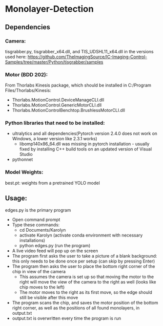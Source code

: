 # Monolayer-Detection
## Dependencies
### Camera: 
tisgrabber.py, tisgrabber_x64.dll, and TIS_UDSHL11_x64.dll in the versions used here: https://github.com/TheImagingSource/IC-Imaging-Control-Samples/tree/master/Python/tisgrabber/samples
### Motor (BDD 202): 
From Thorlabs Kinesis package, which should be installed in C:/Program Files/Thorlabs/Kinesis:
- Thorlabs.MotionControl.DeviceManageCLI.dll
- Thorlabs.MotionControl.GenericMotorCLI.dll
- Thorlabs.MotionControlBenchtop.BrushlessMotorCLI.dll

### Python libraries that need to be installed:
- ultralytics and all dependencies(Pytorch version 2.4.0 does not work on Windows, a lower version like 2.3.1 works)
  - libomp140x86_64.dll was missing in pytorch installation - usually fixed by installing C++ build tools on an updated version of Visual Studio
- pythonnet
### Model Weights:
best.pt: weights from a pretrained YOLO model

## Usage:
edges.py is the primary program
- Open command prompt
- Type these commands:
  - cd Documents/Karolyn
  - activate Karolyn (activate conda environment with necessary installations)
  - python edges.py (run the program)
- A live video feed will pop up on the screen
- The program first asks the user to take a picture of a blank background: this only needs to be done once per setup (can skip by pressing Enter)
- The program then asks the user to place the bottom right corner of the chip in view of the camera
  - This assumes the camera is set up so that moving the motor to the right will move the view of the camera to the right as well (looks like chip moves to the left)
  - The motor moves to the right as its first move, so the edge should still be visible after this move
- The program scans the chip, and saves the motor position of the bottom right corner, as well as the positions of all found monolayers, in output.txt
- output.txt is overwritten every time the program is run

